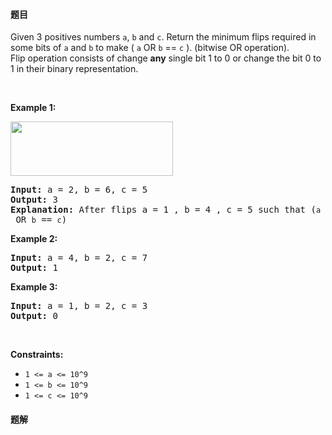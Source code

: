 #### 题目
<p>Given 3 positives numbers <code>a</code>, <code>b</code> and <code>c</code>. Return the minimum flips required in some bits of <code>a</code> and <code>b</code> to make (&nbsp;<code>a</code> OR <code>b</code> == <code>c</code>&nbsp;). (bitwise OR operation).<br />
Flip operation&nbsp;consists of change&nbsp;<strong>any</strong>&nbsp;single bit 1 to 0 or change the bit 0 to 1&nbsp;in their binary representation.</p>

<p>&nbsp;</p>
<p><strong class="example">Example 1:</strong></p>

<p><img alt="" src="https://assets.leetcode.com/uploads/2020/01/06/sample_3_1676.png" style="width: 260px; height: 87px;" /></p>

<pre>
<strong>Input:</strong> a = 2, b = 6, c = 5
<strong>Output:</strong> 3
<strong>Explanation: </strong>After flips a = 1 , b = 4 , c = 5 such that (<code>a</code> OR <code>b</code> == <code>c</code>)</pre>

<p><strong class="example">Example 2:</strong></p>

<pre>
<strong>Input:</strong> a = 4, b = 2, c = 7
<strong>Output:</strong> 1
</pre>

<p><strong class="example">Example 3:</strong></p>

<pre>
<strong>Input:</strong> a = 1, b = 2, c = 3
<strong>Output:</strong> 0
</pre>

<p>&nbsp;</p>
<p><strong>Constraints:</strong></p>

<ul>
	<li><code>1 &lt;= a &lt;= 10^9</code></li>
	<li><code>1 &lt;= b&nbsp;&lt;= 10^9</code></li>
	<li><code>1 &lt;= c&nbsp;&lt;= 10^9</code></li>
</ul>

 #### 题解